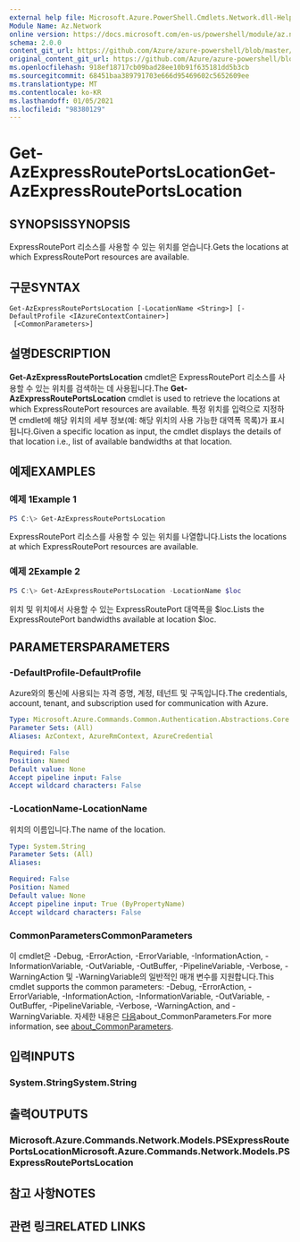 ```yaml
---
external help file: Microsoft.Azure.PowerShell.Cmdlets.Network.dll-Help.xml
Module Name: Az.Network
online version: https://docs.microsoft.com/en-us/powershell/module/az.network/get-azexpressrouteportslocation
schema: 2.0.0
content_git_url: https://github.com/Azure/azure-powershell/blob/master/src/Network/Network/help/Get-AzExpressRoutePortsLocation.md
original_content_git_url: https://github.com/Azure/azure-powershell/blob/master/src/Network/Network/help/Get-AzExpressRoutePortsLocation.md
ms.openlocfilehash: 918ef18717cb09bad28ee10b91f635181dd5b3cb
ms.sourcegitcommit: 68451baa389791703e666d95469602c5652609ee
ms.translationtype: MT
ms.contentlocale: ko-KR
ms.lasthandoff: 01/05/2021
ms.locfileid: "98380129"
---
```

# <span data-ttu-id="1f5f8-101">Get-AzExpressRoutePortsLocation</span><span class="sxs-lookup"><span data-stu-id="1f5f8-101">Get-AzExpressRoutePortsLocation</span></span>

## <span data-ttu-id="1f5f8-102">SYNOPSIS</span><span class="sxs-lookup"><span data-stu-id="1f5f8-102">SYNOPSIS</span></span>
<span data-ttu-id="1f5f8-103">ExpressRoutePort 리소스를 사용할 수 있는 위치를 얻습니다.</span><span class="sxs-lookup"><span data-stu-id="1f5f8-103">Gets the locations at which ExpressRoutePort resources are available.</span></span>

## <span data-ttu-id="1f5f8-104">구문</span><span class="sxs-lookup"><span data-stu-id="1f5f8-104">SYNTAX</span></span>

```
Get-AzExpressRoutePortsLocation [-LocationName <String>] [-DefaultProfile <IAzureContextContainer>]
 [<CommonParameters>]
```

## <span data-ttu-id="1f5f8-105">설명</span><span class="sxs-lookup"><span data-stu-id="1f5f8-105">DESCRIPTION</span></span>
<span data-ttu-id="1f5f8-106">**Get-AzExpressRoutePortsLocation** cmdlet은 ExpressRoutePort 리소스를 사용할 수 있는 위치를 검색하는 데 사용됩니다.</span><span class="sxs-lookup"><span data-stu-id="1f5f8-106">The **Get-AzExpressRoutePortsLocation** cmdlet is used to retrieve the locations at which ExpressRoutePort resources are available.</span></span> <span data-ttu-id="1f5f8-107">특정 위치를 입력으로 지정하면 cmdlet에 해당 위치의 세부 정보(예: 해당 위치의 사용 가능한 대역폭 목록)가 표시됩니다.</span><span class="sxs-lookup"><span data-stu-id="1f5f8-107">Given a specific location as input, the cmdlet displays the details of that location i.e., list of available bandwidths at that location.</span></span>

## <span data-ttu-id="1f5f8-108">예제</span><span class="sxs-lookup"><span data-stu-id="1f5f8-108">EXAMPLES</span></span>

### <span data-ttu-id="1f5f8-109">예제 1</span><span class="sxs-lookup"><span data-stu-id="1f5f8-109">Example 1</span></span>
```powershell
PS C:\> Get-AzExpressRoutePortsLocation
```

<span data-ttu-id="1f5f8-110">ExpressRoutePort 리소스를 사용할 수 있는 위치를 나열합니다.</span><span class="sxs-lookup"><span data-stu-id="1f5f8-110">Lists the locations at which ExpressRoutePort resources are available.</span></span>

### <span data-ttu-id="1f5f8-111">예제 2</span><span class="sxs-lookup"><span data-stu-id="1f5f8-111">Example 2</span></span>
```powershell
PS C:\> Get-AzExpressRoutePortsLocation -LocationName $loc
```

<span data-ttu-id="1f5f8-112">위치 및 위치에서 사용할 수 있는 ExpressRoutePort 대역폭을 $loc.</span><span class="sxs-lookup"><span data-stu-id="1f5f8-112">Lists the ExpressRoutePort bandwidths available at location $loc.</span></span>

## <span data-ttu-id="1f5f8-113">PARAMETERS</span><span class="sxs-lookup"><span data-stu-id="1f5f8-113">PARAMETERS</span></span>

### <span data-ttu-id="1f5f8-114">-DefaultProfile</span><span class="sxs-lookup"><span data-stu-id="1f5f8-114">-DefaultProfile</span></span>
<span data-ttu-id="1f5f8-115">Azure와의 통신에 사용되는 자격 증명, 계정, 테넌트 및 구독입니다.</span><span class="sxs-lookup"><span data-stu-id="1f5f8-115">The credentials, account, tenant, and subscription used for communication with Azure.</span></span>

```yaml
Type: Microsoft.Azure.Commands.Common.Authentication.Abstractions.Core.IAzureContextContainer
Parameter Sets: (All)
Aliases: AzContext, AzureRmContext, AzureCredential

Required: False
Position: Named
Default value: None
Accept pipeline input: False
Accept wildcard characters: False
```

### <span data-ttu-id="1f5f8-116">-LocationName</span><span class="sxs-lookup"><span data-stu-id="1f5f8-116">-LocationName</span></span>
<span data-ttu-id="1f5f8-117">위치의 이름입니다.</span><span class="sxs-lookup"><span data-stu-id="1f5f8-117">The name of the location.</span></span>

```yaml
Type: System.String
Parameter Sets: (All)
Aliases:

Required: False
Position: Named
Default value: None
Accept pipeline input: True (ByPropertyName)
Accept wildcard characters: False
```

### <span data-ttu-id="1f5f8-118">CommonParameters</span><span class="sxs-lookup"><span data-stu-id="1f5f8-118">CommonParameters</span></span>
<span data-ttu-id="1f5f8-119">이 cmdlet은 -Debug, -ErrorAction, -ErrorVariable, -InformationAction, -InformationVariable, -OutVariable, -OutBuffer, -PipelineVariable, -Verbose, -WarningAction 및 -WarningVariable의 일반적인 매개 변수를 지원합니다.</span><span class="sxs-lookup"><span data-stu-id="1f5f8-119">This cmdlet supports the common parameters: -Debug, -ErrorAction, -ErrorVariable, -InformationAction, -InformationVariable, -OutVariable, -OutBuffer, -PipelineVariable, -Verbose, -WarningAction, and -WarningVariable.</span></span> <span data-ttu-id="1f5f8-120">자세한 내용은 [다음](http://go.microsoft.com/fwlink/?LinkID=113216)about_CommonParameters.</span><span class="sxs-lookup"><span data-stu-id="1f5f8-120">For more information, see [about_CommonParameters](http://go.microsoft.com/fwlink/?LinkID=113216).</span></span>

## <span data-ttu-id="1f5f8-121">입력</span><span class="sxs-lookup"><span data-stu-id="1f5f8-121">INPUTS</span></span>

### <span data-ttu-id="1f5f8-122">System.String</span><span class="sxs-lookup"><span data-stu-id="1f5f8-122">System.String</span></span>

## <span data-ttu-id="1f5f8-123">출력</span><span class="sxs-lookup"><span data-stu-id="1f5f8-123">OUTPUTS</span></span>

### <span data-ttu-id="1f5f8-124">Microsoft.Azure.Commands.Network.Models.PSExpressRoutePortsLocation</span><span class="sxs-lookup"><span data-stu-id="1f5f8-124">Microsoft.Azure.Commands.Network.Models.PSExpressRoutePortsLocation</span></span>

## <span data-ttu-id="1f5f8-125">참고 사항</span><span class="sxs-lookup"><span data-stu-id="1f5f8-125">NOTES</span></span>

## <span data-ttu-id="1f5f8-126">관련 링크</span><span class="sxs-lookup"><span data-stu-id="1f5f8-126">RELATED LINKS</span></span>
